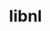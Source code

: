 ---
title: "libnl"
layout: cache
categories: [package, develop-2025-05-18]
meta: {"compilers": ["gcc@13.2.0", "gcc@7.5.0"], "num_specs": 4, "num_specs_by_stack": {"ml-linux-aarch64-cuda": 1, "ml-linux-x86_64-cuda": 1, "radiuss": 2, "root": 4}, "oss": ["ubuntu18.04", "ubuntu24.04"], "platforms": ["linux"], "stacks": ["ml-linux-aarch64-cuda", "ml-linux-x86_64-cuda", "radiuss", "root"], "targets": ["aarch64", "x86_64_v3"], "versions": ["3.3.0"]}
spec_details: [{"compiler": "gcc@7.5.0", "hash": "5l4xacvzqti2wwzunrckn2oqhnabv6wx", "os": "ubuntu18.04", "platform": "linux", "size": "-", "stacks": ["radiuss", "root"], "target": "x86_64_v3", "variants": ["build_system=autotools"], "versions": ["3.3.0"]}, {"compiler": "gcc@13.2.0", "hash": "lggkb42srjm4dmgfcy4xgbijfph5ousc", "os": "ubuntu24.04", "platform": "linux", "size": "-", "stacks": ["ml-linux-x86_64-cuda", "root"], "target": "x86_64_v3", "variants": ["build_system=autotools"], "versions": ["3.3.0"]}, {"compiler": "gcc@13.2.0", "hash": "ubroftshjig7xbysgepdz7jfiu7zovsb", "os": "ubuntu24.04", "platform": "linux", "size": "-", "stacks": ["ml-linux-aarch64-cuda", "root"], "target": "aarch64", "variants": ["build_system=autotools"], "versions": ["3.3.0"]}, {"compiler": "gcc@7.5.0", "hash": "wu2xe5crezjp3nrjb2ihnarnug6rmboz", "os": "ubuntu18.04", "platform": "linux", "size": "-", "stacks": ["radiuss", "root"], "target": "x86_64_v3", "variants": ["build_system=autotools"], "versions": ["3.3.0"]}]
---